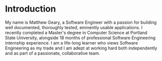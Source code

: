 # Introduction

My name is Matthew Geary, a Software Engineer with a passion for building well documented, thoroughly tested, eminently usable applications. I recently completed a Master's degree in Computer Science at Portland State University, alongside 18 months of professional Software Engineering internship experience. I am a life-long learner who views Software Engineering as my trade and I am adept at working hard both independently and as part of a passionate, collaborative team. 

